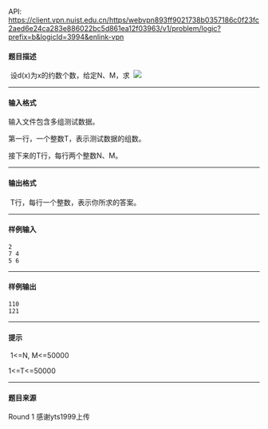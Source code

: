 API: https://client.vpn.nuist.edu.cn/https/webvpn893ff9021738b0357186c0f23fc2aed6e24ca283e886022bc5d861ea12f03963/v1/problem/logic?prefix=b&logicId=3994&enlink-vpn

#### 题目描述

 设d(x)为x的约数个数，给定N、M，求  ![](../file/3994_0.jpg)

---

#### 输入格式

输入文件包含多组测试数据。

第一行，一个整数T，表示测试数据的组数。

接下来的T行，每行两个整数N、M。

---

#### 输出格式

 T行，每行一个整数，表示你所求的答案。

---

#### 样例输入
```
2
7 4
5 6
```

---

#### 样例输出
```
110
121
```

---

#### 提示

 1<=N, M<=50000

1<=T<=50000

---

#### 题目来源

Round 1 感谢yts1999上传